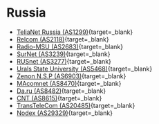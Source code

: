 # Russia

- [TeliaNet Russia (AS1299)](http://lg.telia.ru/){target=_blank}
- [Relcom (AS2118)](http://relcom.net/INFO/NOC-IP/lg/lg0.html){target=_blank}
- [Radio-MSU (AS2683)](http://www.radio-msu.net/se_traceroute.htm){target=_blank}
- [SurNet (AS3239)](http://www.surnet.ru/cgi-bin/trace){target=_blank}
- [RUSnet (AS3277)](http://traceroute.rusnet.ru/){target=_blank}
- [Urals State University (AS5468)](http://cs.usu.edu.ru/inetsvcs/tracert.asp){target=_blank}
- [Zenon N.S.P (AS6903)](http://ipnoc.zenon.net/pcgi/trace.pl){target=_blank}
- [MAcomnet (AS8470)](http://www.macomnet.net/ru/testlab/cgi-bin/nph-trace?){target=_blank}
- [Da.ru (AS8482)](http://www.da.ru/misc/traceroute.epl){target=_blank}
- [CNT (AS8615)](http://www.cnt.ru/cgi-bin/trace){target=_blank}
- [TransTeleCom (AS20485)](http://lg.transtk.ru/){target=_blank}
- [Nodex (AS29329)](http://supp.nodex.ru/cgi-bin/tr.cgi){target=_blank}
